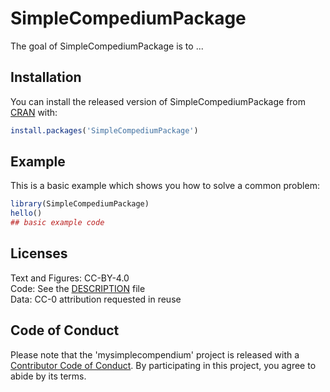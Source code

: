 
# SimpleCompediumPackage

<!-- badges: start -->
<!-- badges: end -->

The goal of SimpleCompediumPackage is to ...

## Installation

You can install the released version of SimpleCompediumPackage from [CRAN](https://CRAN.R-project.org) with:

``` r
install.packages('SimpleCompediumPackage')
```

## Example

This is a basic example which shows you how to solve a common problem:

``` r
library(SimpleCompediumPackage)
hello()
## basic example code
```

## Licenses

Text and Figures: CC-BY-4.0<br/>
Code: See the [DESCRIPTION](https://github.com/mayurgpt07/DATA-598-WI20-week-5/blob/master/DESCRIPTION) file<br/>
Data: CC-0 attribution requested in reuse

## Code of Conduct

Please note that the 'mysimplecompendium' project is released with a [Contributor Code of Conduct](https://github.com/mayurgpt07/DATA-598-WI20-week-5/blob/master/CODE_OF_CONDUCT.md). By participating in this project, you agree to abide by its terms.

